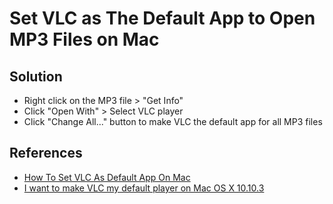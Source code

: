 # Set VLC as The Default App to Open MP3 Files on Mac

## Solution
* Right click on the MP3 file > "Get Info"
* Click "Open With" > Select VLC player
* Click "Change All..." button to make VLC the default app for all MP3 files

## References
* [How To Set VLC As Default App On Mac](https://techwiser.com/set-vlc-as-default-app-on-mac/)
* [I want to make VLC my default player on Mac OS X 10.10.3](https://apple.stackexchange.com/questions/182871/i-want-to-make-vlc-my-default-player-on-mac-os-x-10-10-3)
